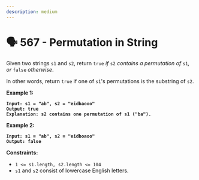 ```yaml
---
description: medium
---
```


# 🗣 567 - Permutation in String

Given two strings `s1` and `s2`, return `true` _if_ `s2` _contains a permutation of_ `s1`_, or_ `false` _otherwise_.

In other words, return `true` if one of `s1`'s permutations is the substring of `s2`.

&#x20;

**Example 1:**

<pre><code><strong>Input: s1 = "ab", s2 = "eidbaooo"
</strong><strong>Output: true
</strong><strong>Explanation: s2 contains one permutation of s1 ("ba").
</strong></code></pre>

**Example 2:**

<pre><code><strong>Input: s1 = "ab", s2 = "eidboaoo"
</strong><strong>Output: false
</strong></code></pre>

&#x20;

**Constraints:**

* `1 <= s1.length, s2.length <= 104`
* `s1` and `s2` consist of lowercase English letters.
